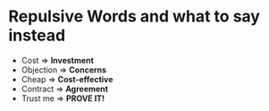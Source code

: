 # Repulsive Words and what to say instead

- Cost => **Investment**
- Objection => **Concerns**
- Cheap => **Cost-effective**
- Contract => **Agreement**
- Trust me => **PROVE IT!**
